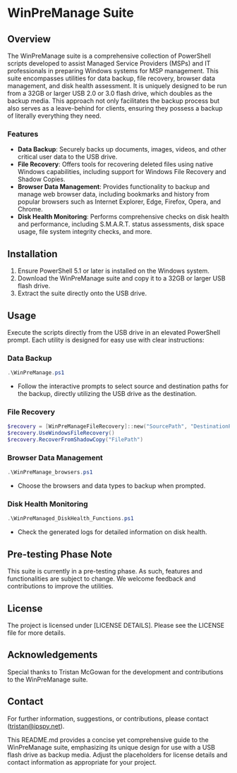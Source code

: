 # WinPreManage Suite

## Overview
The WinPreManage suite is a comprehensive collection of PowerShell scripts developed to assist Managed Service Providers (MSPs) and IT professionals in preparing Windows systems for MSP management. This suite encompasses utilities for data backup, file recovery, browser data management, and disk health assessment. It is uniquely designed to be run from a 32GB or larger USB 2.0 or 3.0 flash drive, which doubles as the backup media. This approach not only facilitates the backup process but also serves as a leave-behind for clients, ensuring they possess a backup of literally everything they need.

### Features
- **Data Backup**: Securely backs up documents, images, videos, and other critical user data to the USB drive.
- **File Recovery**: Offers tools for recovering deleted files using native Windows capabilities, including support for Windows File Recovery and Shadow Copies.
- **Browser Data Management**: Provides functionality to backup and manage web browser data, including bookmarks and history from popular browsers such as Internet Explorer, Edge, Firefox, Opera, and Chrome.
- **Disk Health Monitoring**: Performs comprehensive checks on disk health and performance, including S.M.A.R.T. status assessments, disk space usage, file system integrity checks, and more.

## Installation
1. Ensure PowerShell 5.1 or later is installed on the Windows system.
2. Download the WinPreManage suite and copy it to a 32GB or larger USB flash drive.
3. Extract the suite directly onto the USB drive.

## Usage
Execute the scripts directly from the USB drive in an elevated PowerShell prompt. Each utility is designed for easy use with clear instructions:

### Data Backup
```powershell
.\WinPreManage.ps1
```
- Follow the interactive prompts to select source and destination paths for the backup, directly utilizing the USB drive as the destination.

### File Recovery
```powershell
$recovery = [WinPreManageFileRecovery]::new("SourcePath", "DestinationPath")
$recovery.UseWindowsFileRecovery()
$recovery.RecoverFromShadowCopy("FilePath")
```

### Browser Data Management
```powershell
.\WinPreManage_browsers.ps1
```
- Choose the browsers and data types to backup when prompted.

### Disk Health Monitoring
```powershell
.\WinPreManaged_DiskHealth_Functions.ps1
```
- Check the generated logs for detailed information on disk health.

## Pre-testing Phase Note
This suite is currently in a pre-testing phase. As such, features and functionalities are subject to change. We welcome feedback and contributions to improve the utilities.

## License
The project is licensed under [LICENSE DETAILS]. Please see the LICENSE file for more details.

## Acknowledgements
Special thanks to Tristan McGowan for the development and contributions to the WinPreManage suite.

## Contact
For further information, suggestions, or contributions, please contact (tristan@ipspy.net).

This README.md provides a concise yet comprehensive guide to the WinPreManage suite, emphasizing its unique design for use with a USB flash drive as backup media. Adjust the placeholders for license details and contact information as appropriate for your project.
